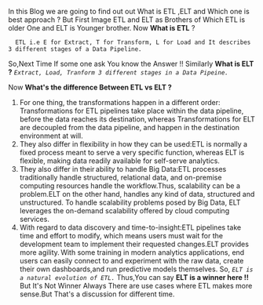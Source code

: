﻿
In this Blog we are going to find out out What is ETL ,ELT and Which one is best approach ?
But First Image ETL and ELT as Brothers of Which ETL is older One and ELT is Younger brother.
Now **What is ETL** ? 

      ETL i.e E for Extract, T for Transform, L for Load and It describes 3 different stages of a Data Pipeline.



So,Next Time If some one ask  You know the Answer !!
Similarly **What is ELT ?**
 *`Extract, Load, Tranform 3 different stages in a Data Pipeine.`*
 
 
 Now **What's the difference Between ETL vs ELT ?**
 

 1. For one thing, the transformations happen in a different order: Transformations for ETL pipelines take place within the data pipeline, before the data reaches its destination, whereas Transformations for ELT are decoupled from the data pipeline, and happen in the destination environment at will.
 2. They also differ in flexibility in how they can be used:ETL is normally a fixed process meant to serve a very specific function, whereas ELT is flexible, making data readily available for self-serve analytics.
 3. They also differ in their ability to handle Big Data:ETL processes traditionally handle structured, relational data, and on-premise computing resources handle the workflow.Thus, scalability can be a problem.ELT on the other hand, handles any kind of data, structured and unstructured. To handle scalability problems posed by Big Data, ELT leverages the on-demand scalability offered by cloud computing services.
 4. With regard to data discovery and time-to-insight:ETL pipelines take time and effort to modify, which means users must wait for the development team to implement their requested changes.ELT provides more agility. With some training in modern analytics applications, end users can easily connect to and experiment with the raw data, create their own dashboards,and run predictive models themselves.
 So, *`ELT is a natural evolution of ETL.`*
 Thus,You can say **ELT is a winner here !!** But It's Not Winner Always There are use cases where ETL makes more sense.But That's a discussion for different time.


